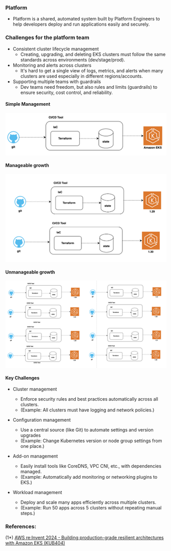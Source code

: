 ### Platform

- Platform is a shared, automated system built by Platform Engineers to help developers deploy and run applications easily and securely.

### Challenges for the platform team

- Consistent cluster lifecycle management
  - Creating, upgrading, and deleting EKS clusters must follow the same standards across environments (dev/stage/prod).
- Monitoring and alerts across clusters
  -  It's hard to get a single view of logs, metrics, and alerts when many clusters are used especially in different regions/accounts.
- Supporting multiple teams with guardrails
  - Dev teams need freedom, but also rules and limits (guardrails) to ensure security, cost control, and reliability.

#### Simple Management

![Simple Management](platform-01.png)

#### Manageable growth

![Manageable growth](platform-02.png)

#### Unmanageable growth

![Unmanageable growth](platform-03.png)

#### Key Challenges

- Cluster management
  - Enforce security rules and best practices automatically across all clusters.
  - (Example: All clusters must have logging and network policies.)

- Configuration management
  - Use a central source (like Git) to automate settings and version upgrades
  - (Example: Change Kubernetes version or node group settings from one place.)

- Add-on management
  - Easily install tools like CoreDNS, VPC CNI, etc., with dependencies managed.
  - (Example: Automatically add monitoring or networking plugins to EKS.)

- Workload management
  - Deploy and scale many apps efficiently across multiple clusters.
  - (Example: Run 50 apps across 5 clusters without repeating manual steps.)






### References:

(1*) [AWS re:Invent 2024 - Building production-grade resilient architectures with Amazon EKS (KUB404)](https://www.youtube.com/watch?v=g9USwIPr7Xs)